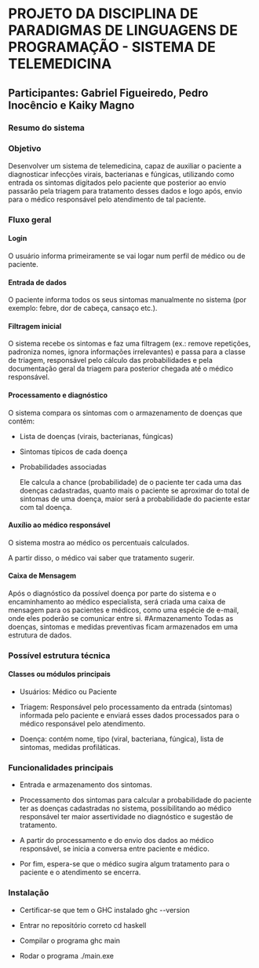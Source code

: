 # PROJETO DA DISCIPLINA DE PARADIGMAS DE LINGUAGENS DE PROGRAMAÇÃO - SISTEMA DE TELEMEDICINA

## Participantes: Gabriel Figueiredo, Pedro Inocêncio e Kaiky Magno

### Resumo do sistema

### Objetivo
   Desenvolver um sistema de telemedicina, capaz de auxiliar o paciente a diagnosticar infecções virais, bacterianas e fúngicas, utilizando como entrada os sintomas digitados pelo paciente que posterior ao envio passarão pela triagem para tratamento desses dados e logo após, envio para o médico responsável pelo atendimento de tal paciente.

### Fluxo geral
#### Login
   O usuário informa primeiramente se vai logar num perfil de médico ou de paciente.

#### Entrada de dados
   O paciente informa todos os seus sintomas manualmente no sistema (por exemplo: febre, dor de cabeça, cansaço etc.).


#### Filtragem inicial
   O sistema recebe os sintomas e faz uma filtragem (ex.: remove repetições, padroniza nomes, ignora informações irrelevantes) e passa para a classe de triagem, responsável pelo cálculo das probabilidades e pela documentação geral da triagem para posterior chegada até o médico responsável.


#### Processamento e diagnóstico
O sistema compara os sintomas com o armazenamento de doenças que contém:

* Lista de doenças (virais, bacterianas, fúngicas)

* Sintomas típicos de cada doença

* Probabilidades associadas


   Ele calcula a chance (probabilidade) de o paciente ter cada uma das doenças cadastradas, quanto mais o paciente se aproximar do total de sintomas de uma doença, maior será a probabilidade do paciente estar com tal doença.


#### Auxílio ao médico responsável
O sistema mostra ao médico os percentuais calculados.

A partir disso, o médico vai saber que tratamento sugerir.


#### Caixa de Mensagem
   Após o diagnóstico da possível doença por parte do sistema e o encaminhamento ao médico especialista, será criada uma caixa de mensagem para os pacientes e médicos, como uma espécie de e-mail, onde eles poderão se comunicar entre si. 
#Armazenamento 
Todas as doenças, sintomas e medidas preventivas ficam armazenados em uma estrutura de dados.


### Possível estrutura técnica
#### Classes ou módulos principais

* Usuários: Médico ou Paciente

* Triagem: Responsável pelo processamento da entrada (sintomas) informada pelo paciente e enviará esses dados processados para o médico responsável pelo atendimento.

* Doença: contém nome, tipo (viral, bacteriana, fúngica), lista de sintomas, medidas profiláticas.


### Funcionalidades principais

* Entrada e armazenamento dos sintomas.

* Processamento dos sintomas para calcular a probabilidade do paciente ter as doenças cadastradas no sistema, possibilitando ao médico responsável ter maior assertividade no diagnóstico e sugestão de tratamento.

* A partir do processamento e do envio dos dados ao médico responsável, se inicia a conversa entre paciente e médico.

* Por fim, espera-se que o médico sugira algum tratamento para o paciente e o atendimento se encerra.

### Instalação

* Certificar-se que tem o GHC instalado
   ghc --version

* Entrar no repositório correto
   cd haskell

* Compilar o programa
   ghc main

* Rodar o programa
   ./main.exe